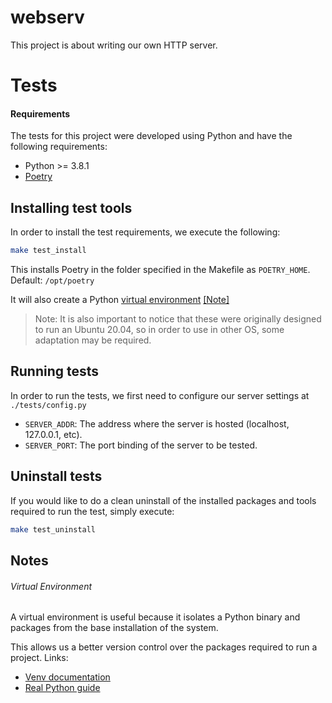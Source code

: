 # webserv

This project is about writing our own HTTP server.

# Tests

#### Requirements

The tests for this project were developed using Python and have the following requirements:

* Python >= 3.8.1
* [Poetry](https://python-poetry.org/docs/ "Poetry is a tool for dependency management and packaging in Python.")

## Installing test tools

In order to install the test requirements, we execute the following:

```bash
make test_install
```

This installs Poetry in the folder specified in the Makefile as `POETRY_HOME`. Default: `/opt/poetry`

It will also create a Python [virtual environment](https://docs.python.org/3.8/library/venv.html "Documentation for the Python venv module.") [[Note]](#virtual-environment)

> Note: It is also important to notice that these were originally designed to run an Ubuntu 20.04, so in order to use in other OS, some adaptation may be required.

## Running tests

In order to run the tests, we first need to configure our server settings at `./tests/config.py`

- `SERVER_ADDR`: The address where the server is hosted (localhost, 127.0.0.1, etc).
- `SERVER_PORT`: The port binding of the server to be tested.

## Uninstall tests

If you would like to do a clean uninstall of the installed packages and tools required to run the test, simply execute:

```bash
make test_uninstall
```

## Notes

###### Virtual Environment

A virtual environment is useful because it isolates a Python binary and packages from the base installation of the system.

This allows us a better version control over the packages required to run a project.
Links:

- [Venv documentation](https://docs.python.org/3.8/library/venv.html "https://docs.python.org/3.8/library/venv.html")
- [Real Python guide](https://realpython.com/python-virtual-environments-a-primer/ "Python Virtual Environments: A Primer")
